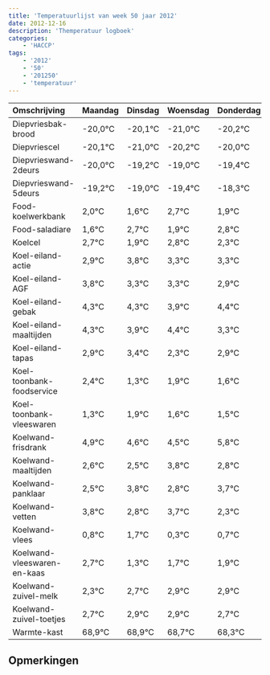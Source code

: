 ```yaml
---
title: 'Temperatuurlijst van week 50 jaar 2012'
date: 2012-12-16
description: 'Themperatuur logboek'
categories:
    - 'HACCP'
tags:
    - '2012'
    - '50'
    - '201250'
    - 'temperatuur'
---
```

|Omschrijving|Maandag|Dinsdag|Woensdag|Donderdag|Vrijdag|Zaterdag|Zondag|
|:---|:---|:---|:---|:---|:---|:---|:---|
|Diepvriesbak-brood|-20,0°C|-20,1°C|-21,0°C|-20,2°C|-20,0°C|-20,4°C|-19,3°C|
|Diepvriescel|-20,1°C|-21,0°C|-20,2°C|-20,0°C|-20,4°C|-19,3°C|-20,1°C|
|Diepvrieswand-2deurs|-20,0°C|-19,2°C|-19,0°C|-19,4°C|-18,3°C|-19,1°C|-18,2°C|
|Diepvrieswand-5deurs|-19,2°C|-19,0°C|-19,4°C|-18,3°C|-19,1°C|-18,2°C|-18,7°C|
|Food-koelwerkbank|2,0°C|1,6°C|2,7°C|1,9°C|2,8°C|2,3°C|2,3°C|
|Food-saladiare|1,6°C|2,7°C|1,9°C|2,8°C|2,3°C|2,3°C|1,9°C|
|Koelcel|2,7°C|1,9°C|2,8°C|2,3°C|2,3°C|1,9°C|2,4°C|
|Koel-eiland-actie|2,9°C|3,8°C|3,3°C|3,3°C|2,9°C|3,4°C|2,3°C|
|Koel-eiland-AGF|3,8°C|3,3°C|3,3°C|2,9°C|3,4°C|2,3°C|2,9°C|
|Koel-eiland-gebak|4,3°C|4,3°C|3,9°C|4,4°C|3,3°C|3,9°C|3,6°C|
|Koel-eiland-maaltijden|4,3°C|3,9°C|4,4°C|3,3°C|3,9°C|3,6°C|3,5°C|
|Koel-eiland-tapas|2,9°C|3,4°C|2,3°C|2,9°C|2,6°C|2,5°C|3,8°C|
|Koel-toonbank-foodservice|2,4°C|1,3°C|1,9°C|1,6°C|1,5°C|2,8°C|1,8°C|
|Koel-toonbank-vleeswaren|1,3°C|1,9°C|1,6°C|1,5°C|2,8°C|1,8°C|2,7°C|
|Koelwand-frisdrank|4,9°C|4,6°C|4,5°C|5,8°C|4,8°C|5,7°C|4,3°C|
|Koelwand-maaltijden|2,6°C|2,5°C|3,8°C|2,8°C|3,7°C|2,3°C|2,7°C|
|Koelwand-panklaar|2,5°C|3,8°C|2,8°C|3,7°C|2,3°C|2,7°C|2,9°C|
|Koelwand-vetten|3,8°C|2,8°C|3,7°C|2,3°C|2,7°C|2,9°C|2,9°C|
|Koelwand-vlees|0,8°C|1,7°C|0,3°C|0,7°C|0,9°C|0,9°C|0,7°C|
|Koelwand-vleeswaren-en-kaas|2,7°C|1,3°C|1,7°C|1,9°C|1,9°C|1,7°C|1,3°C|
|Koelwand-zuivel-melk|2,3°C|2,7°C|2,9°C|2,9°C|2,7°C|2,3°C|3,8°C|
|Koelwand-zuivel-toetjes|2,7°C|2,9°C|2,9°C|2,7°C|2,3°C|3,8°C|3,7°C|
|Warmte-kast|68,9°C|68,9°C|68,7°C|68,3°C|69,8°C|69,7°C|68,8°C|

## Opmerkingen


